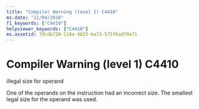 ```yaml
---
title: "Compiler Warning (level 1) C4410"
ms.date: "11/04/2016"
f1_keywords: ["C4410"]
helpviewer_keywords: ["C4410"]
ms.assetid: 7dcdb720-118a-4823-ba73-575f6ad79a71
---
```

# Compiler Warning (level 1) C4410

illegal size for operand

One of the operands on the instruction had an incorrect size. The smallest legal size for the operand was used.
